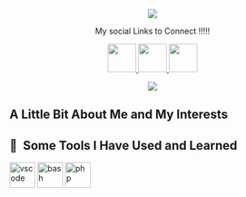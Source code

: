 

<p align="center">
  <img src="https://capsule-render.vercel.app/api?text=Neshat!🕹️&animation=fadeIn&type=waving&color=gradient&height=100"/>
</p>
<p align="center" text-color="white">
  My social Links to Connect !!!!!
</p>

<p align="center">
  <a href="https://www.instagram.com/thepiyushmalhotra/">
  <img height="50" src="https://cdn2.iconfinder.com/data/icons/social-media-2199/64/social_media_isometric_14-linkedin-128.png"/>
</a>
  <a href="https://www.instagram.com/thepiyushmalhotra/">
  <img height="50" src="https://user-images.githubusercontent.com/46517096/166974368-9798f39f-1f46-499c-b14e-81f0a3f83a06.png"/>
</a>
   <a href="https://www.instagram.com/thepiyushmalhotra/">
  <img height="50" src="https://cdn2.iconfinder.com/data/icons/social-media-pack-77/101/X-128.png"/>
 </a>
 </p>

 
<p align="center">
  <img src="https://media.giphy.com/media/v1.Y2lkPTc5MGI3NjExZnY1YjYzM2g0anU0eGhiZHFjcWN6bmY5cnpnaDh0bWV4MWt5bGh2OSZlcD12MV9naWZzX3NlYXJjaCZjdD1n/V4NSR1NG2p0KeJJyr5/giphy.gif"/>
</p>




<h2> A Little Bit About Me and My Interests</h2>

<h2> 🚀 &nbsp;Some Tools I Have Used and Learned</h2>
<p align="left">
<img src="https://cdn.jsdelivr.net/gh/devicons/devicon/icons/vscode/vscode-original.svg" alt="vscode" width="45" height="45"/>
<img src="https://cdn.jsdelivr.net/gh/devicons/devicon/icons/bash/bash-original.svg" alt="bash" width="45" height="45"/>
<img src="https://cdn.jsdelivr.net/gh/devicons/devicon/icons/php/php-original.svg" alt="php" width="45" height="45"/>
</p>






